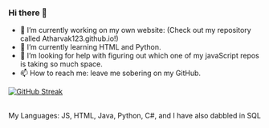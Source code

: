 ### Hi there 👋
- 🔭 I’m currently working on my own website: (Check out my repository called Atharvak123.github.io!)
- 🌱 I’m currently learning HTML and Python.
- 🤔 I’m looking for help with figuring out which one of my javaScript repos is taking so much space.
- 📫 How to reach me: leave me sobering on my GitHub. 

[![GitHub Streak](https://streak-stats.demolab.com?user=AtharvaK123&theme=vue-dark&border_radius=4.4)](https://git.io/streak-stats)<br><br>

My Languages: JS, HTML, Java, Python, C#, and I have also dabbled in SQL
